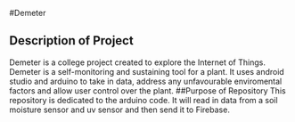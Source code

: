 #Demeter
## Description of Project
Demeter is a college project created to explore the Internet of Things. Demeter is a self-monitoring and sustaining tool for a plant. It uses android studio and arduino to take in data, address any unfavourable enviromental factors and allow user control over the plant.
##Purpose of Repository
This repository is dedicated to the arduino code. It will read in data from a soil moisture sensor and uv sensor and then send it to Firebase.
